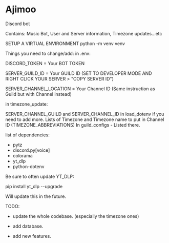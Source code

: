 # Ajimoo
 Discord bot
 
 Contains: Music Bot, User and Server information, Timezone updates...etc

SETUP A VIRTUAL ENVIRONMENT
python -m venv venv

Things you need to change/add:
in .env:

DISCORD_TOKEN = Your BOT TOKEN

SERVER_GUILD_ID = Your GUILD ID (SET TO DEVELOPER MODE AND RIGHT CLICK YOUR SERVER > "COPY SERVER ID")

SERVER_CHANNEL_LOCATION = Your Channel ID (Same instruction as Guild but with Channel instead)

in timezone_update:

SERVER_CHANNEL_GUILD and SERVER_CHANNEL_ID in load_dotenv if you need to add more.
Lists of Timezone and Timezone name to put in Channel ID (TIMEZONE_ABBREVIATIONS)
In guild_configs - Listed there.


list of dependencies:
- pytz
- discord.py[voice]
- colorama
- yt_dlp
- python-dotenv

Be sure to often update YT_DLP:

pip install yt_dlp --upgrade

Will update this in the future.

TODO:
- update the whole codebase. (especially the timezone ones)

- add database.

- add new features.
